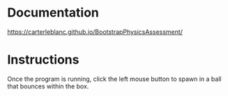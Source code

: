 # Documentation
https://carterleblanc.github.io/BootstrapPhysicsAssessment/

# Instructions
Once the program is running, click the left mouse button to spawn in a ball that bounces within the box.
